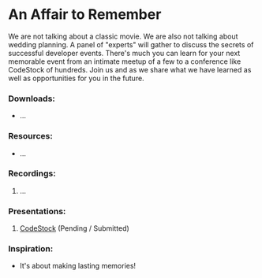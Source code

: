 # An Affair to Remember

We are not talking about a classic movie. We are also not talking about wedding planning. A panel of "experts" will gather to discuss the secrets of successful developer events. There's much you can learn for your next memorable event from an intimate meetup of a few to a conference like CodeStock of hundreds. Join us and as we share what we have learned as well as opportunities for you in the future.

### Downloads:
* ...

### Resources:
* ...

### Recordings:
1. ...

### Presentations:
1. [CodeStock](http://www.codestock.org/) (Pending / Submitted)

### Inspiration:
* It's about making lasting memories!
